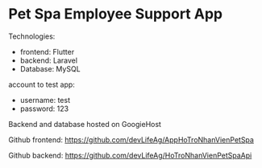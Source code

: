# Pet Spa Employee Support App

Technologies:
- frontend: Flutter
- backend: Laravel
- Database: MySQL

account to test app:
- username: test
- password: 123

Backend and database hosted on GoogieHost

Github frontend: https://github.com/devLifeAg/AppHoTroNhanVienPetSpa


Github backend: https://github.com/devLifeAg/HoTroNhanVienPetSpaApi
